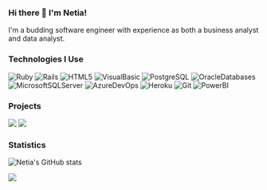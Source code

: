 ### Hi there 👋 I'm Netia!

I'm a budding software engineer with experience as both a business analyst and data analyst.

### Technologies I Use

![Ruby](https://img.shields.io/badge/-Ruby-000?&logo=Ruby&logoColor=F90)
![Rails](https://img.shields.io/badge/-Rails-000?&logo=ruby-on-rails&logoColor=F90)
![HTML5](https://img.shields.io/badge/-HTML5-000?&logo=HTML5)
![VisualBasic](https://img.shields.io/badge/-VisualBasic-000?&logo=microsoft)
![PostgreSQL](https://img.shields.io/badge/-PostgreSQL-000?&logo=postgresql)
![OracleDatabases](https://img.shields.io/badge/-OracleDatabases-000?&logo=oracle)
![MicrosoftSQLServer](https://img.shields.io/badge/-MicrosoftSQLServer-000?&logo=microsoft-sql-server)
![AzureDevOps](https://img.shields.io/badge/-AzureDevOps-000?&logo=azuredevops)
![Heroku](https://img.shields.io/badge/-Heroku-000?&logo=heroku)
![Git](https://img.shields.io/badge/-Git-000?&logo=git)
![PowerBI](https://img.shields.io/badge/-PowerBI-000?&logo=power-bi)

### Projects

[![](https://img.shields.io/badge/-🔐%20Enigma-000)](https://github.com/netia1128/Enigma)
[![](https://img.shields.io/badge/-🕹%20Battleship-000)](https://github.com/netia1128/battleship)

### Statistics

![Netia's GitHub stats](https://github-readme-stats.vercel.app/api?username=netia1128&show_icons=true&theme=radical)

<a href="https://github.com/neti1128">
  <img align="center" src="https://github-readme-stats.anuraghazra1.vercel.app/api/top-langs/?username=NETIA1128&layout=compact&theme=radical" />
</a>
